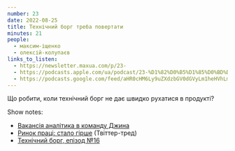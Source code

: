 ```yaml
---
number: 23
date: 2022-08-25
title: Технічний борг треба повертати
minutes: 21
people:
  - максим-іщенко
  - олексій-колупаєв
links_to_listen:
  - https://newsletter.maxua.com/p/23-
  - https://podcasts.apple.com/ua/podcast/23-%D1%82%D0%B5%D1%85%D0%BD%D1%96%D1%87%D0%BD%D0%B8%D0%B9-%D0%B1%D0%BE%D1%80%D0%B3-%D1%82%D1%80%D0%B5%D0%B1%D0%B0-%D0%BF%D0%BE%D0%B2%D0%B5%D1%80%D1%82%D0%B0%D1%82%D0%B8/id1616301447?i=1000577343884
  - https://podcasts.google.com/feed/aHR0cHM6Ly9uZXdzbGV0dGVyLm1heHVhLmNvbS9mZWVk/episode/aHR0cHM6Ly9uZXdzbGV0dGVyLm1heHVhLmNvbS9wLzIzLQ?sa=X&ved=0CAUQkfYCahcKEwjosonmtfj5AhUAAAAAHQAAAAAQAQ
---
```


Що робити, коли технічний борг не дає швидко рухатися в продукті?

Show notes:

- [Вакансія аналітика в команду Джина][2]
- [Ринок праці: стало гірше][3] (Твіттер-тред)
- [Технічний борг, епізод №16][4]

[1]: https://substackcdn.com/image/fetch/f_auto,q_auto:good,fl_progressive:steep/https%3A%2F%2Fbucketeer-e05bbc84-baa3-437e-9518-adb32be77984.s3.amazonaws.com%2Fpublic%2Fimages%2F9baa2b15-a2c9-4fd6-9440-f68581faf9c3_1280x558.jpeg
[2]: https://djinni.co/jobs/460445-data-analyst-na-dzhin/
[3]: https://twitter.com/maxua/status/1559054129984667649
[4]: /startups-are-hard/16/
